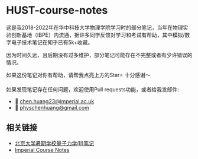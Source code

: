 # HUST-course-notes

这是我2018-2022年在华中科技大学物理学院学习时的部分笔记，当年在物理实验创新基地（IBPE）内流通，据许多同学反馈对学习和考试有帮助，其中模拟/数字电子技术笔记在知乎已有5k+收藏。

因为时间久远，且后期没有过多维护，部分笔记可能存在不完整或者有少许错误的情况。

如果这份笔记对你有帮助，请帮我点亮上方的Star⭐️ 十分感谢～

如果发现笔记存在任何问题，欢迎使用Pull requests功能，或者给我发邮件:
- 📧 chen.huang23@imperial.ac.uk
- 📧 physchenhuang@gmail.com

## 相关链接
- [北京大学暑期学校量子力学(II)笔记](https://github.com/chenx820/PKU-QMII-notes)
- [Imperial Course Notes](https://github.com/chenx820/imperial-course-notes)
